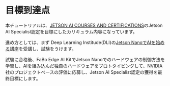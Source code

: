 # 目標到達点

本チュートリアルは、[JETSON AI COURSES AND CERTIFICATIONS](https://developer.nvidia.com/embedded/learn/jetson-ai-certification-programs)のJetson AI Specialist認定を目標にしたカリキュラム内容になっています。

進め方としては、まず Deep Learning Institude(DLI)の[Jetson NanoでAIを始める](https://courses.nvidia.com/courses/course-v1:DLI+C-RX-02+V1-JA/about)講座を受講し、試験をうけます。

試験に合格後、FaBo Edge AI KitでJetson Nanoでのハードウェアの制御方法を学習し、AIを組み込んだ独自のハードウェアをプロトタイピングして、NVIDIA社のプロジェクトベースの評価に応募し、Jetson AI Specialist認定の獲得を最終目標にします。
